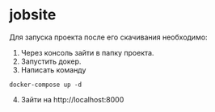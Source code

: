 # jobsite

Для запуска проекта после его скачивания необходимо:
  1. Через консоль зайти в папку проекта.
  2. Запустить докер.
  3. Написать команду 
```
docker-compose up -d
```
  4. Зайти на http://localhost:8000
